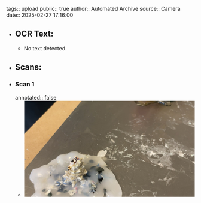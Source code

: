 tags:: upload
public:: true
author:: Automated Archive
source:: Camera
date:: 2025-02-27 17:16:00

- ## OCR Text:
	- No text detected.
- ## Scans:
- ### Scan 1
  annotated:: false
	- ![./assets/scans/2025-02-27T17-16-00-5861.jpg](./assets/scans/2025-02-27T17-16-00-5861.jpg)